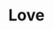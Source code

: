 ---
pid: llp615
title: Love
location_transcription: 
coordinates: "[-75.163452527301, 39.955234654568]"
zipcode: 
gen_neighborhood: 
neighborhood: 
outside_phl: 
age: '13'
age_range: 13-19
instagram: 
image_file_name: llp_615.jpg
proposal_transcription: Love
topic: Love
topic_summary: '0'
type: Sculpture Statue
keywords_other: 
credit: 
image_labels: 
twitter: 
facebook: 
permalink: "/monuments/llp615/"
layout: item-page
---